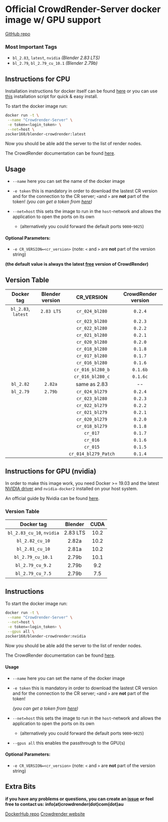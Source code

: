 # Official CrowdRender-Server docker image w/ GPU support

[GitHub repo](https://github.com/crowdrender/cr-docker) 

### Most Important Tags

- `bl_2.83`, `latest`, `nvidia` *(Blender 2.83 LTS)*
- `bl_2.79`, `bl_2.79_cu_10.1` *(Blender 2.79b)*

## Instructions for CPU

Installation instructions for docker itself can be found [here](https://docs.docker.com/engine/install/debian/) or you can use [this](https://get.docker.com/) installation script for quick & easy install.

To start the docker image run:

```bash
docker run -t \
 --name "Crowdrender-Server" \
 -e token=<login_token> \
 --net=host \
zocker160/blender-crowdrender:latest
```

Now you should be able add the server to the list of render nodes.

The CrowdRender documentation can be found [here](https://www.crowd-render.com/learn).

## Usage

- `--name` here you can set the name of the docker image

- `-e token` this is mandatory in order to download the lastest CR version and for the connection to the CR server; `<`and `>` are **not** part of the token!
  _(you can get a token from [here](https://discovery.crowd-render.com/profile))_

- `--net=host` this sets the image to run in the `host`-network and allows the application to open the ports on its own
  
  - (alternatively you could forward the default ports `9000`-`9025`)

#### Optional Parameters:

- `-e CR_VERSION=<cr_version>` (note: `<` and `>` are **not** part of the version string)

**(the default value is always the latest <u>free</u> version of CrowdRender)**

## Version Table

| Docker tag          | Blender version | CR_VERSION           | CrowdRender version |
|:-------------------:|:---------------:|:--------------------:|:-------------------:|
| `bl_2.83`, `latest` | `2.83 LTS`      | `cr_024_bl280`       | `0.2.4`             |
|                     |                 | `cr_023_bl280`       | `0.2.3`             |
|                     |                 | `cr_022_bl280`       | `0.2.2`             |
|                     |                 | `cr_021_bl280`       | `0.2.1`             |
|                     |                 | `cr_020_bl280`       | `0.2.0`             |
|                     |                 | `cr_018_bl280`       | `0.1.8`             |
|                     |                 | `cr_017_bl280`       | `0.1.7`             |
|                     |                 | `cr_016_bl280`       | `0.1.6`             |
|                     |                 | `cr_016_bl280_b`     | `0.1.6b`            |
|                     |                 | `cr_016_bl280_c`     | `0.1.6c`            |
| `bl_2.82`           | `2.82a`         | same as 2.83         | --                  |
| `bl_2.79`           | `2.79b`         | `cr_024_bl279`       | `0.2.4`             |
|                     |                 | `cr_023_bl280`       | `0.2.3`             |
|                     |                 | `cr_022_bl279`       | `0.2.2`             |
|                     |                 | `cr_021_bl279`       | `0.2.1`             |
|                     |                 | `cr_020_bl279`       | `0.2.0`             |
|                     |                 | `cr_018_bl279`       | `0.1.8`             |
|                     |                 | `cr_017`             | `0.1.7`             |
|                     |                 | `cr_016`             | `0.1.6`             |
|                     |                 | `cr_015`             | `0.1.5`             |
|                     |                 | `cr_014_bl279_Patch` | `0.1.4`             |

## Instructions for GPU (nvidia)

In order to make this image work, you need Docker >= 19.03 and the latest [NVIDIA driver](https://github.com/NVIDIA/nvidia-docker/wiki/Frequently-Asked-Questions#how-do-i-install-the-nvidia-driver) and `nvidia-docker2` installed on your host system.

An official guide by Nvidia can be found [here](https://docs.nvidia.com/datacenter/cloud-native/container-toolkit/install-guide.html#installing-on-ubuntu-and-debian).

### Version Table

| Docker tag                | Blender  | CUDA |
|:-------------------------:|:--------:|:----:|
| `bl_2.83_cu_10`, `nvidia` | 2.83 LTS | 10.2 |
| `bl_2.82_cu_10`           | 2.82a    | 10.2 |
| `bl_2.81_cu_10`           | 2.81a    | 10.2 |
| `bl_2.79_cu_10.1`         | 2.79b    | 10.1 |
| `bl_2.79_cu_9.2`          | 2.79b    | 9.2  |
| `bl_2.79_cu_7.5`          | 2.79b    | 7.5  |

## Instructions

To start the docker image run:

```bash
docker run -t \
 --name "Crowdrender-Server" \
 --net=host \
 -e token=<login_token> \
 --gpus all \
zocker160/blender-crowdrender:nvidia
```

Now you should be able add the server to the list of render nodes.

The CrowdRender documentation can be found [here](https://www.crowd-render.com/documentation-v016).

#### Usage

- `--name` here you can set the name of the docker image

- `-e token` this is mandatory in order to download the lastest CR version and for the connection to the CR server; `<`and `>` are **not** part of the token! 
  
  *(you can get a token from [here](https://discovery.crowd-render.com/profile))*

- `--net=host` this sets the image to run in the `host`-network and allows the application to open the ports on its own
  
  - (alternatively you could forward the default ports `9000`-`9025`)

- `--gpus all` this enables the passthrough to the GPU(s)

#### Optional Parameters:

- `-e CR_VERSION=<cr_version>` (note: `<` and `>` are **not** part of the version string)

## Extra Bits

**if you have any problems or questions, you can create an [issue](https://github.com/crowdrender/cr-docker/issues) or feel free to contact us: info(at)crowdrender(dot)com(dot)au**

[DockerHub repo](https://hub.docker.com/r/zocker160/blender-crowdrender) 
[Crowdrender website](https://www.crowd-render.com/) 
